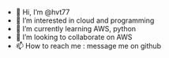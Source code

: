 - 👋 Hi, I’m @hvt77
- 👀 I’m interested in cloud and programming 
- 🌱 I’m currently learning AWS, python
- 💞️ I’m looking to collaborate on AWS
- 📫 How to reach me : message me on github

<!---
hvt77/hvt77 is a ✨ special ✨ repository because its `README.md` (this file) appears on your GitHub profile.
You can click the Preview link to take a look at your changes.
--->
